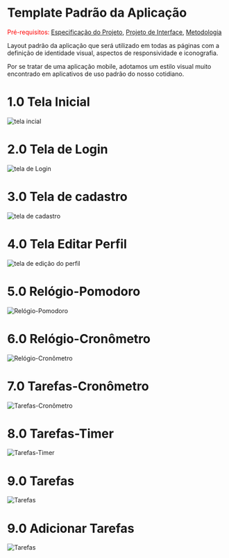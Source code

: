 # Template Padrão da Aplicação

<span style="color:red">Pré-requisitos: <a href="2-Especificação do Projeto.md"> Especificação do Projeto</a></span>, <a href="3-Projeto de Interface.md"> Projeto de Interface</a>, <a href="4-Metodologia.md"> Metodologia</a>

Layout padrão da aplicação que será utilizado em todas as páginas com a definição de identidade visual, aspectos de responsividade e iconografia.

Por se tratar de uma aplicação mobile, adotamos um estilo visual muito encontrado em aplicativos de uso padrão do nosso cotidiano.


# 1.0 Tela Inicial
![tela incial](img/tela_incial.png)

# 2.0 Tela de Login
![tela de Login](img/tela_login.png)

# 3.0 Tela de cadastro
![tela de cadastro](img/cadastro.png)

# 4.0 Tela Editar Perfil
![tela de edição do perfil](img/editar_perfil.png)

# 5.0 Relógio-Pomodoro
![Relógio-Pomodoro](img/Rel%C3%B3gio-Pomodoro.png)

# 6.0 Relógio-Cronômetro
![Relógio-Cronômetro](img/Rel%C3%B3gio-Cron%C3%B4metro.png)

# 7.0 Tarefas-Cronômetro
![Tarefas-Cronômetro](img/Tarefas-Cron%C3%B4metro.png)

# 8.0 Tarefas-Timer
![Tarefas-Timer](img/Tarefas-Timer.png)

# 9.0 Tarefas
![Tarefas](img/tarefas.png)

# 9.0 Adicionar Tarefas
![Tarefas](![image](https://user-images.githubusercontent.com/90010560/229393364-c8baa817-1384-4fd6-9824-747bd3b79365.png))




